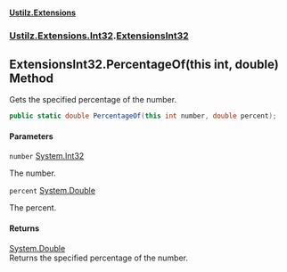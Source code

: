 #### [Ustilz.Extensions](index.md 'index')
### [Ustilz.Extensions.Int32](Ustilz.Extensions.Int32.md 'Ustilz.Extensions.Int32').[ExtensionsInt32](Ustilz.Extensions.Int32.ExtensionsInt32.md 'Ustilz.Extensions.Int32.ExtensionsInt32')

## ExtensionsInt32.PercentageOf(this int, double) Method

Gets the specified percentage of the number.

```csharp
public static double PercentageOf(this int number, double percent);
```
#### Parameters

<a name='Ustilz.Extensions.Int32.ExtensionsInt32.PercentageOf(thisint,double).number'></a>

`number` [System.Int32](https://docs.microsoft.com/en-us/dotnet/api/System.Int32 'System.Int32')

The number.

<a name='Ustilz.Extensions.Int32.ExtensionsInt32.PercentageOf(thisint,double).percent'></a>

`percent` [System.Double](https://docs.microsoft.com/en-us/dotnet/api/System.Double 'System.Double')

The percent.

#### Returns
[System.Double](https://docs.microsoft.com/en-us/dotnet/api/System.Double 'System.Double')  
Returns the specified percentage of the number.